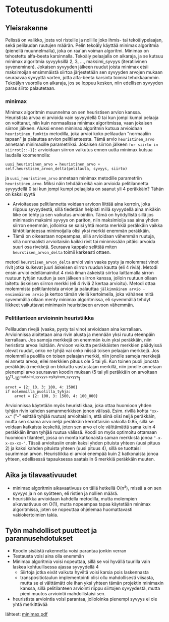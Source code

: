 # Toteutusdokumentti

## Yleisrakenne

Pelissä on valikko, josta voi risteille ja nollille joko ihmis- tai tekoälypelaajan, sekä pelilaudan ruutujen määrän. Pelin tekoäly käyttää minimax algoritmia (pienellä muunnelmalla), joka on raa'an voiman algoritmi. Minimax on tehostettu alfa-beeta karsinnalla. Tekoäly pelaajalla on aikaraja, ja se kutsuu minimax algoritmia syvyyksillä 2, 3, ..., maksimi_syvyys (iteratiivinen syveneminen). Jokaisen syvyyden jälkeen ruudut joista minimax etsii maksimoijan ensimmäistä siirtoa järjestetään sen syvyyden arvojen mukaan seuraavaa syvyyttä varten, jotta alfa-beeta karsinta toimisi tehokkaammin. Tekoälyn vuorolla on aikaraja, jos se loppuu kesken, niin edellisen syvyyden paras siirto palautetaan.

### minimax

Minimax algoritmin muunnelma on sen heuristisen arvion kanssa. Heuristista arvoa ei arvioida vain syvyydellä 0 tai kun jompi kumpi pelaaja on voittanut, niin kuin normaalissa minimax algoritmissa, vaan jokaisen siirron jälkeen.
Aluksi ennen miminax algoritmin kutsua arvioidaan `heuristinen_funktio` metodilla, joka arvioi koko pelilaudan "normaaliin tapaan" ja palauttaa arvion pelitilanteesta. Tämä arvio `heuristinen_arvo` annetaan minimaxille parametriksi. Jokaisen siirron jälkeen `for siirto in siirrot[::-1]:` arvioidaan siirron vaikutus ennen uutta minimax kutsua laudalla koomennolla: 
```
uusi_heuristinen_arvo = heuristinen_arvo + self.heurstisen_arvon_delta(pelilauta, syvyys, siirto)
```
ja `uusi_heuristinen_arvo` annetaan minimax metodille parametriin `heuristinen_arvo`. Miksi näin tehdään eikä vain arvioida pelitilannetta syvyydellä 0 tai kun jompi kumpi pelaajista on saanut yli 4 peräkkäin? Tähän on kaksi syytä

- Arvioitaessa pelitilannetta voidaan arvioon liittää aina kerroin, joka riippuu syvyydestä, sillä tiedetään helpisti millä syvyydellä aina mikäkin liike on tehty ja sen vaikutus arviointiin. Tämä on hyödyllistä sillä jos minimaxin maksimi syvyys on pariton, niin maksimioija saa aina yhden siirron enemmän, jolloinka se saisi yhtä monta merkkiä peräkkäin vaikka lähtötilanteessa minimoijalla olisi yksi merkki enemmän peräkkäin. </br>
- Tämä on oikeastaan nopeampaa, sillä arvioidaan vähemmän ruutuja, sillä normaalisti arvioitaisiin kaikki rivit tai minimissään pitäisi arvoida suuri osa riveistä. Seuraava kappale selittää miten `heurstisen_arvon_delta` toimii karkeasti ottaen.

metodi `heurstisen_arvon_delta` arvioi vain vaaka pysty ja molemmat vinot rivit jotka kulkevat juuri äskeisen siirron ruudun kautta (eli 4 riviä). Metodi ensin arvioi edellämainitut 4 riviä ilman äskeistä siirtoa laittamalla sirron ruutuun tyhjän ruudun ja sen jälkeen siirron kanssa, jolloin ruutuun ollaan laitettu äskeisen siirron merkki (eli 4 riviä 2 kertaa arvioitu). Metodi ottaa molemmista pelitilanteista arvion ja palauttaa `jälkimmäinen arvio - ensimmäinen arvio` ja kertoo tämän viellä kertoimella, joka vähänee mitä syvemmällä ollaan menty minimax algoritmissa, eli syvemmällä tehdyt liikkeet vaikuttavat minimaxin heuristiseen arvoon vähemmän.

### Pelitilanteen arvioinnin heuristiikka

Pelilaudan rivejä (vaaka, pysty tai vino) arvioidaan aina kerrallaan. Arvioinnissa aloitetaan aina rivin alusta ja mennään yksi ruutu eteenpäin kerrallaan. Jos samoja merkkejä on enemmän kuin yksi peräkkäin, niin heristista arvoa lisätään. Arvioon vaikutta peräkkäisten merkkien päädyissä olevat ruudut, onko ne tyhjiä vai onko niissä toisen pelaajan merkkejä. Jos molemmilla puolilla on toisen pelaajan merkki, niin jonolle samoja merkkejä ei anneta arvoa, ellei merkkien pituus ole 5 tai yli. Kun toinen puoli jonosta peräkkäisiä merkkejä on blokattu vastustajan merkillä, niin jonolle annetaan pienempi arvo seuraavan koodin mukaan (5 tai yli peräkkäin on arvoltaan 10<sup>11</sup>-10<sup>maksimi_syvyys-nykyinen_syvyys</sup>)

```
arvot = {2: 10, 3: 100, 4: 1500}
if molemmilla_puolilla_tyhja:
    arvot = {2: 100, 3: 1500, 4: 100_000}
```
Arvioinnissa käytetään myös heuristiikkaa, joka ottaa huomioon yhden tyhjän rivin kahden samanmerkkisen jonon välissä. Esim. rivillä kohta `"xx-xx"` ("-" esittää tyhjää ruutua) arvioitaisiin, että siinä olisi neljä peräkkäin, mutta sen saama arvo neljä peräkkäin kerrottaisiin vakiolla 0.85, sillä se voidaan katkaista keskeltä, joten sen arvo ei ole välttämättä sama kuin 4 peräkkäin ilman tyhjää ruutua välissä. Koodi on myös optimoitu ottamaan huomioon tilanteet, jossa on monta katkonaista saman merkkistä jonoa `"-x-x-xx-xx-"`. Tässä arvioitasiin ensin kaksi yhden pituista yhteen (uusi pituus 2) ja kaksi kahden pituista yhteen (uusi pituus 4), sillä se tuottaisi suurimman arvon. Heuristiikka ei arvioi enempää kuin 2 katkonaista jonoa yhteen, edellisessä tapauksessa saataisiin 6 merkkiä peräkkäin muuten.

## Aika ja tilavaativuudet

- minimax algoritmin aikavaativuus on tällä hetkellä O(n<sup>a</sup>), missä a on sen syvyys ja n on syötteen, eli ristien ja nollien määrä.
- heuristiikka arvioidaan kahdella metodilla, mutta molempien aikavaativuus on O(1), mutta nopeampaa tapaa käytetään minimax algoritmissa, joten se nopeuttaa ohjelemaa huomattavasti vakiokertoimien takia.

## Työn mahdolliset puutteet ja parannusehdotukset

- Koodin sisäistä rakennetta voisi parantaa jonkin verran
- Testausta voisi aina olla enemmän
- Minimax algoritmia voisi nopeuttaa, sillä se voi hyvällä tuurilla vain laskea kohtuullisessa ajassa syvyydellä 4
    - Siirtoja jotka eivät vaikuta hyviltä voisi karsia pois laskennasta
    - transpositiotaulun implementointi olisi ollu mahdollisesti viisasta, mutta se ei välttämätt ole ihan yksi yhteen tämän projektin minimaxin kanssa, sillä pelitilanteen arviointi riippu siirtojen syvyydestä, mutta pieni muutos arviointii mahdollistaisi sen.
- heuristista arviointia voisi parantaa, jolloloinka pienempi syvyys ei ole yhtä merkittävää


lähteet: [minimax.pdf](https://tiralabra.github.io/2023_p4/fi/aiheet/minimax.pdf)
